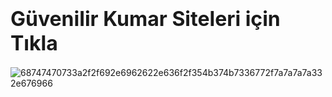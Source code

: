# <font size="6">Güvenilir Kumar Siteleri için Tıkla</font>

![68747470733a2f2f692e6962622e636f2f354b374b7336772f7a7a7a7a332e676966](https://github.com/user-attachments/assets/cc962f91-78c2-4545-b1f7-da71e6d584aa)

